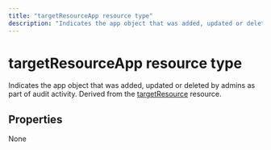 ---title: "targetResourceApp resource type"description: "Indicates the app object that was added, updated or deleted by admins as part of audit activity. Derived from the targetResource resource."---# targetResourceApp resource type
Indicates the app object that was added, updated or deleted by admins as part of audit activity. Derived from the [targetResource](targetresource.md) resource.



## Properties
None

<!-- uuid: 8fcb5dbc-d5aa-4681-8e31-b001d5168d79
2015-10-25 14:57:30 UTC -->
<!-- {
  "type": "#page.annotation",
  "description": "targetResourceApp resource",
  "keywords": "",
  "section": "documentation",
  "tocPath": ""
}-->
